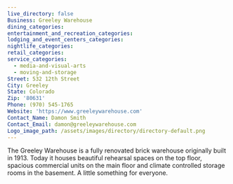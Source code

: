 ```yaml
---
live_directory: false
Business: Greeley Warehouse
dining_categories:
entertainment_and_recreation_categories:
lodging_and_event_centers_categories:
nightlife_categories:
retail_categories:
service_categories:
  - media-and-visual-arts
  - moving-and-storage
Street: 532 12th Street
City: Greeley
State: Colorado
Zip: '80631'
Phone: (970) 545-1765
Website: 'https://www.greeleywarehouse.com'
Contact_Name: Damon Smith
Contact_Email: damon@greeleywarehouse.com
Logo_image_path: /assets/images/directory/directory-default.png
---
```


The Greeley Warehouse is a fully renovated brick warehouse originally built in 1913. Today it houses beautiful rehearsal spaces on the top floor, spacious commercial units on the main floor and climate controlled storage rooms in the basement. A little something for everyone.